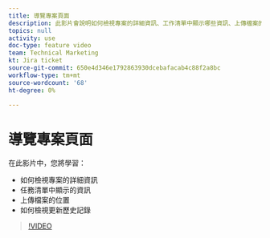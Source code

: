 ```yaml
---
title: 導覽專案頁面
description: 此影片會說明如何檢視專案的詳細資訊、工作清單中顯示哪些資訊、上傳檔案的位置、如何檢視更新歷史記錄
topics: null
activity: use
doc-type: feature video
team: Technical Marketing
kt: Jira ticket
source-git-commit: 650e4d346e1792863930dcebafacab4c88f2a8bc
workflow-type: tm+mt
source-wordcount: '68'
ht-degree: 0%

---
```


# 導覽專案頁面

在此影片中，您將學習：

* 如何檢視專案的詳細資訊
* 任務清單中顯示的資訊
* 上傳檔案的位置
* 如何檢視更新歷史記錄

>[!VIDEO](https://video.tv.adobe.com/v/335085/?quality=12&learn=on)
